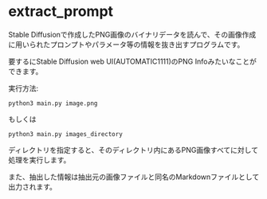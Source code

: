 # extract_prompt

Stable Diffusionで作成したPNG画像のバイナリデータを読んで、その画像作成に用いられたプロンプトやパラメータ等の情報を抜き出すプログラムです。

要するにStable Diffusion web UI(AUTOMATIC1111)のPNG Infoみたいなことができます。

実行方法:

```
python3 main.py image.png
```

もしくは

```
python3 main.py images_directory
```

ディレクトリを指定すると、そのディレクトリ内にあるPNG画像すべてに対して処理を実行します。

また、抽出した情報は抽出元の画像ファイルと同名のMarkdownファイルとして出力されます。
